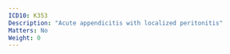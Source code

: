 ```yaml
---
ICD10: K353
Description: "Acute appendicitis with localized peritonitis"
Matters: No
Weight: 0
---
```


